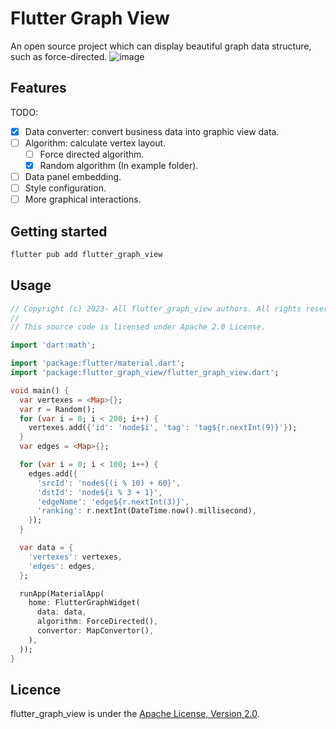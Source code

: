 <!-- 
  Copyright (c) 2023- All flutter_graph_view authors. All rights reserved.

  This source code is licensed under Apache 2.0 License.
 -->

# Flutter Graph View
An open source project which can display beautiful graph data structure, such as force-directed. 
![image](https://user-images.githubusercontent.com/15630211/213280967-443460e8-6ccd-4707-8bf9-8ba970a1f27d.png)

## Features

TODO: 
- [x] Data converter: convert business data into graphic view data.
- [ ] Algorithm: calculate vertex layout.
  - [ ] Force directed algorithm.
  - [x] Random algorithm (In example folder).
- [ ] Data panel embedding.
- [ ] Style configuration.
- [ ] More graphical interactions.

## Getting started

```sh
flutter pub add flutter_graph_view
```

## Usage

```dart
// Copyright (c) 2023- All flutter_graph_view authors. All rights reserved.
//
// This source code is licensed under Apache 2.0 License.

import 'dart:math';

import 'package:flutter/material.dart';
import 'package:flutter_graph_view/flutter_graph_view.dart';

void main() {
  var vertexes = <Map>{};
  var r = Random();
  for (var i = 0; i < 200; i++) {
    vertexes.add({'id': 'node$i', 'tag': 'tag${r.nextInt(9)}'});
  }
  var edges = <Map>{};

  for (var i = 0; i < 100; i++) {
    edges.add({
      'srcId': 'node${(i % 10) + 60}',
      'dstId': 'node${i % 3 + 1}',
      'edgeName': 'edge${r.nextInt(3)}',
      'ranking': r.nextInt(DateTime.now().millisecond),
    });
  }

  var data = {
    'vertexes': vertexes,
    'edges': edges,
  };

  runApp(MaterialApp(
    home: FlutterGraphWidget(
      data: data,
      algorithm: ForceDirected(),
      convertor: MapConvertor(),
    ),
  ));
}

```

## Licence

flutter_graph_view is under the [Apache License, Version 2.0](https://www.apache.org/licenses/LICENSE-2.0).
